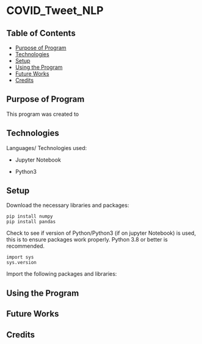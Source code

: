 # COVID_Tweet_NLP

## Table of Contents
* [Purpose of Program](#Purpose-of-program)  
* [Technologies](#technologies)
* [Setup](#setup)
* [Using the Program](#Using-the-Program)
* [Future Works](#Future-Works)
* [Credits](#Credits)

## Purpose of Program

This program was created to 


## Technologies
Languages/ Technologies used:

* Jupyter Notebook

* Python3

## Setup

Download the necessary libraries and packages:
```
pip install numpy
pip install pandas

```
Check to see if version of Python/Python3 (if on jupyter Notebook) is used, this is to ensure packages work properly. Python 3.8 or better is recommended.

```
import sys
sys.version
```

Import the following packages and libraries:

  
## Using the Program



## Future Works


## Credits

